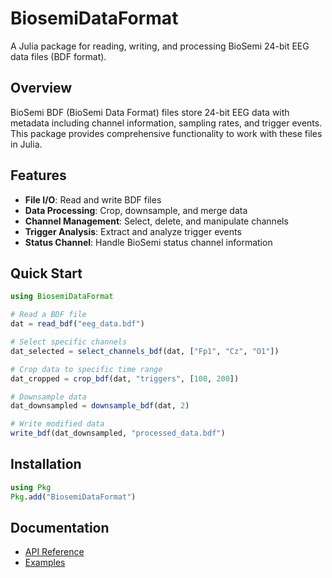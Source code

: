 # BiosemiDataFormat

A Julia package for reading, writing, and processing BioSemi 24-bit EEG data files (BDF format).

## Overview

BioSemi BDF (BioSemi Data Format) files store 24-bit EEG data with metadata including channel information, sampling rates, and trigger events. This package provides comprehensive functionality to work with these files in Julia.

## Features

- **File I/O**: Read and write BDF files
- **Data Processing**: Crop, downsample, and merge data
- **Channel Management**: Select, delete, and manipulate channels
- **Trigger Analysis**: Extract and analyze trigger events
- **Status Channel**: Handle BioSemi status channel information

## Quick Start

```julia
using BiosemiDataFormat

# Read a BDF file
dat = read_bdf("eeg_data.bdf")

# Select specific channels
dat_selected = select_channels_bdf(dat, ["Fp1", "Cz", "O1"])

# Crop data to specific time range
dat_cropped = crop_bdf(dat, "triggers", [100, 200])

# Downsample data
dat_downsampled = downsample_bdf(dat, 2)

# Write modified data
write_bdf(dat_downsampled, "processed_data.bdf")
```

## Installation

```julia
using Pkg
Pkg.add("BiosemiDataFormat")
```

## Documentation

- [API Reference](@ref)
- [Examples](@ref)
